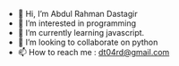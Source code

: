 - 👋 Hi, I’m Abdul Rahman Dastagir
- 👀 I’m interested in programming
- 🌱 I’m currently learning javascript.
- 💞️ I’m looking to collaborate on python
- 📫 How to reach me : dt04rd@gmail.com

<!---
dt04rd/dt04rd is a ✨ special ✨ repository because its `README.md` (this file) appears on your GitHub profile.
You can click the Preview link to take a look at your changes.
--->
